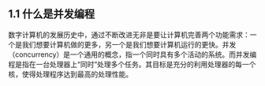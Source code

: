 ## 1.1 什么是并发编程 ##
数字计算机的发展历史中，通过不断改进无非是要让计算机完善两个功能需求：一个是我们想要计算机做的更多，另一个是我们想要计算机运行的更快。并发（concurrency）是一个通用的概念，指一个同时具有多个活动的系统。而并发编程是指在一台处理器上“同时”处理多个任务。其目标是充分的利用处理器的每一个核，使得处理程序达到最高的处理性能。
